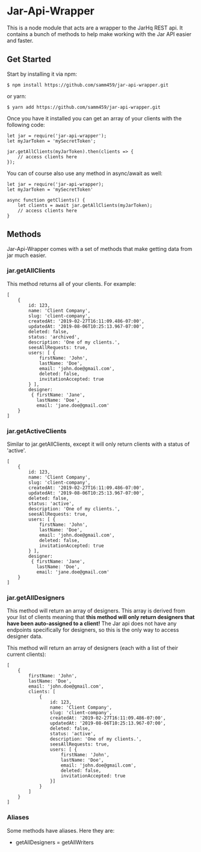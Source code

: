 # Jar-Api-Wrapper
This is a node module that acts are a wrapper to the JarHq REST api. It contains a bunch of methods to help make working with the Jar API easier and faster.


## Get Started

Start by installing it via npm:

    $ npm install https://github.com/samm459/jar-api-wrapper.git
or yarn:

    $ yarn add https://github.com/samm459/jar-api-wrapper.git
Once you have it installed you can get an array of your clients with the following code:

    let jar = require('jar-api-wrapper');
    let myJarToken = 'mySecretToken';
    
    jar.getAllClients(myJarToken).then(clients => {
	    // access clients here
	});

You can of course also use any method in async/await as well:

    let jar = require('jar-api-wrapper);
    let myJarToken = 'mySecretToken'
    
    async function getClients() {
	    let clients = await jar.getAllClients(myJarToken);
	    // access clients here
    }

## Methods

Jar-Api-Wrapper comes with a set of methods that make getting data from jar much easier.

### jar.getAllClients
This method returns all of your clients. For example: 

    [
	    { 
		    id: 123,
		    name: 'Client Company',
		    slug: 'client-company',
		    createdAt: '2019-02-27T16:11:09.486-07:00',
		    updatedAt: '2019-08-06T10:25:13.967-07:00',
		    deleted: false,
		    status: 'archived',
		    description: 'One of my clients.',
		    seesAllRequests: true,
		    users: [ {
				firstName: 'John',
				lastName: 'Doe',
				email: 'john.doe@gmail.com',
				deleted: false,
				invitationAccepted: true
			} ],
		    designer:
		     { firstName: 'Jane',
		       lastName: 'Doe',
		       email: 'jane.doe@gmail.com' 
		}
	]


### jar.getActiveClients

Similar to jar.getAllClients, except it will only return clients with a status of 'active'.

    [
	    { 
		    id: 123,
		    name: 'Client Company',
		    slug: 'client-company',
		    createdAt: '2019-02-27T16:11:09.486-07:00',
		    updatedAt: '2019-08-06T10:25:13.967-07:00',
		    deleted: false,
		    status: 'active',
		    description: 'One of my clients.',
		    seesAllRequests: true,
		    users: [ {
				firstName: 'John',
				lastName: 'Doe',
				email: 'john.doe@gmail.com',
				deleted: false,
				invitationAccepted: true
			} ],
		    designer:
		     { firstName: 'Jane',
		       lastName: 'Doe',
		       email: 'jane.doe@gmail.com' 
		}
	]

### jar.getAllDesigners

This method will return an array of designers. This array is derived from your list of clients meaning that **this method will only return designers that have been auto-assigned to a client!** The Jar api does not have any endpoints specifically for designers, so this is the only way to access designer data.

This method will return an array of designers (each with a list of their current clients):

	[
	    { 
		    firstName: 'John',
		    lastName: 'Doe',
		    email: 'john.doe@gmail.com',
		    clients: [ 
			    {
				    id: 123,
				    name: 'Client Company',
				    slug: 'client-company',
				    createdAt: '2019-02-27T16:11:09.486-07:00',
				    updatedAt: '2019-08-06T10:25:13.967-07:00',
				    deleted: false,
				    status: 'active',
				    description: 'One of my clients.',
				    seesAllRequests: true,
				    users: [ {
						firstName: 'John',
						lastName: 'Doe',
						email: 'john.doe@gmail.com',
						deleted: false,
						invitationAccepted: true
					}]
			    } 
			] 
	    }
	]

### Aliases
Some methods have aliases. Here they are:
* getAllDesigners = getAllWriters
